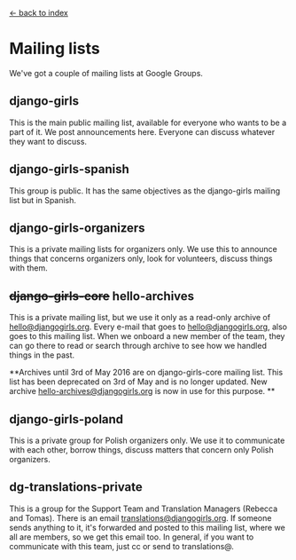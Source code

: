 [<- back to index](../README.md)

# Mailing lists 

We've got a couple of mailing lists at Google Groups.

## django-girls

This is the main public mailing list, available for everyone who wants to be a part of it. We post announcements here. Everyone can discuss whatever they want to discuss.

## django-girls-spanish

This group is public. It has the same objectives as the django-girls mailing list but in Spanish.

## django-girls-organizers

This is a private mailing lists for organizers only. We use this to announce things that concerns organizers only, look for volunteers, discuss things with them. 

## ~~django-girls-core~~ hello-archives

This is a private mailing list, but we use it only as a read-only archive of hello@djangogirls.org. Every e-mail that goes to hello@djangogirls.org, also goes to this mailing list. When we onboard a new member of the team, they can go there to read or search through archive to see how we handled things in the past. 

**Archives until 3rd of May 2016 are on django-girls-core mailing list. This list has been deprecated on 3rd of May and is no longer updated. New archive [hello-archives@djangogirls.org](https://groups.google.com/a/djangogirls.org/forum/#!forum/hello-archives) is now in use for this purpose. **

## django-girls-poland

This is a private group for Polish organizers only. We use it to communicate with each other, borrow things, discuss matters that concern only Polish organizers.

## dg-translations-private

This is a group for the Support Team and Translation Managers (Rebecca and Tomas). There is an email translations@djangogirls.org. If someone sends anything to it, it's forwarded and posted to this mailing list, where we all are members, so we get this email too. In general, if you want to communicate with this team, just cc or send to translations@.
